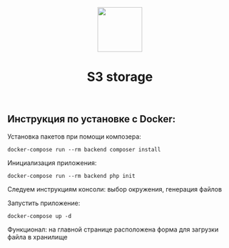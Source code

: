 <p align="center">
    <a href="https://github.com/yiisoft" target="_blank">
        <img src="https://sue.eu/wp-content/uploads/sites/6/2022/06/aws-logo-920x920-sue-v04.png" height="100px">
    </a>
    <h1 align="center">S3 storage</h1>
    <br>
</p>

Инструкция по установке c Docker:
---------------------------------

Установка пакетов при помощи композера:

```
docker-compose run --rm backend composer install
```

Инициализация приложения:

```
docker-compose run --rm backend php init
```
Следуем инструкциям консоли: выбор окружения, генерация файлов

Запустить приложение:

```
docker-compose up -d
```

<p>Функционал: на главной странице расположена форма для загрузки файла в хранилище</p>